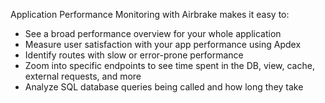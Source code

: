 Application Performance Monitoring with Airbrake makes it easy to:
- See a broad performance overview for your whole application
- Measure user satisfaction with your app performance using Apdex
- Identify routes with slow or error-prone performance
- Zoom into specific endpoints to see time spent in the DB, view, cache,
  external requests, and more
- Analyze SQL database queries being called and how long they take
